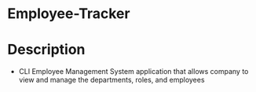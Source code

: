 # Employee-Tracker

# Description
- CLI Employee Management System application that allows company to view and manage the departments, roles, and employees